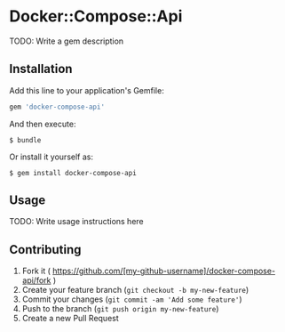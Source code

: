 # Docker::Compose::Api

TODO: Write a gem description

## Installation

Add this line to your application's Gemfile:

```ruby
gem 'docker-compose-api'
```

And then execute:

    $ bundle

Or install it yourself as:

    $ gem install docker-compose-api

## Usage

TODO: Write usage instructions here

## Contributing

1. Fork it ( https://github.com/[my-github-username]/docker-compose-api/fork )
2. Create your feature branch (`git checkout -b my-new-feature`)
3. Commit your changes (`git commit -am 'Add some feature'`)
4. Push to the branch (`git push origin my-new-feature`)
5. Create a new Pull Request

